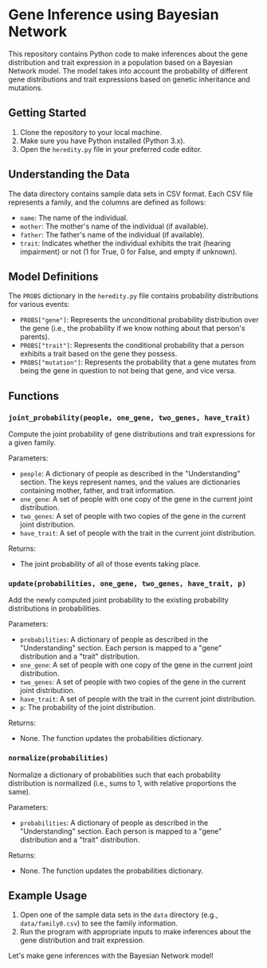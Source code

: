 # Gene Inference using Bayesian Network

This repository contains Python code to make inferences about the gene distribution and trait expression in a population based on a Bayesian Network model. The model takes into account the probability of different gene distributions and trait expressions based on genetic inheritance and mutations.

## Getting Started

1. Clone the repository to your local machine.
2. Make sure you have Python installed (Python 3.x).
3. Open the `heredity.py` file in your preferred code editor.

## Understanding the Data

The data directory contains sample data sets in CSV format. Each CSV file represents a family, and the columns are defined as follows:

- `name`: The name of the individual.
- `mother`: The mother's name of the individual (if available).
- `father`: The father's name of the individual (if available).
- `trait`: Indicates whether the individual exhibits the trait (hearing impairment) or not (1 for True, 0 for False, and empty if unknown).

## Model Definitions

The `PROBS` dictionary in the `heredity.py` file contains probability distributions for various events:

- `PROBS["gene"]`: Represents the unconditional probability distribution over the gene (i.e., the probability if we know nothing about that person's parents).
- `PROBS["trait"]`: Represents the conditional probability that a person exhibits a trait based on the gene they possess.
- `PROBS["mutation"]`: Represents the probability that a gene mutates from being the gene in question to not being that gene, and vice versa.

## Functions

### `joint_probability(people, one_gene, two_genes, have_trait)`

Compute the joint probability of gene distributions and trait expressions for a given family.

Parameters:
- `people`: A dictionary of people as described in the "Understanding" section. The keys represent names, and the values are dictionaries containing mother, father, and trait information.
- `one_gene`: A set of people with one copy of the gene in the current joint distribution.
- `two_genes`: A set of people with two copies of the gene in the current joint distribution.
- `have_trait`: A set of people with the trait in the current joint distribution.

Returns:
- The joint probability of all of those events taking place.

### `update(probabilities, one_gene, two_genes, have_trait, p)`

Add the newly computed joint probability to the existing probability distributions in probabilities.

Parameters:
- `probabilities`: A dictionary of people as described in the "Understanding" section. Each person is mapped to a "gene" distribution and a "trait" distribution.
- `one_gene`: A set of people with one copy of the gene in the current joint distribution.
- `two_genes`: A set of people with two copies of the gene in the current joint distribution.
- `have_trait`: A set of people with the trait in the current joint distribution.
- `p`: The probability of the joint distribution.

Returns:
- None. The function updates the probabilities dictionary.

### `normalize(probabilities)`

Normalize a dictionary of probabilities such that each probability distribution is normalized (i.e., sums to 1, with relative proportions the same).

Parameters:
- `probabilities`: A dictionary of people as described in the "Understanding" section. Each person is mapped to a "gene" distribution and a "trait" distribution.

Returns:
- None. The function updates the probabilities dictionary.

## Example Usage

1. Open one of the sample data sets in the `data` directory (e.g., `data/family0.csv`) to see the family information.
2. Run the program with appropriate inputs to make inferences about the gene distribution and trait expression.


Let's make gene inferences with the Bayesian Network model!
